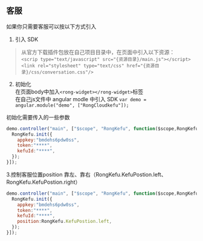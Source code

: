 ## 客服
  如果你只需要客服可以按以下方式引入

1. 引入 SDK
> 从官方下载插件包放在自己项目目录中，在页面中引入以下资源：  
`<scrip type="text/javascript" src="{资源目录}/main.js"></script>`  
  `<link rel="stylesheet" type="text/css" href="{资源目录}/css/conversation.css"/>`  

2. 初始化  
在页面body中加入`<rong-widget></rong-widget>`标签  
在自己js文件中 angular modle 中引入 SDK `var demo = angular.module("demo", ["RongCloudkefu"]);`

初始化需要传入的一些参数
```javascript
demo.controller("main", ["$scope", "RongKefu", function($scope,RongKefu) {
  RongKefu.init({
    appkey:"bmdehs6pdw0ss",
    token:"****",
    kefuId:"****",
  });
}]);
```

3.控制客服位置position 靠左、靠右（RongKefu.KefuPostion.left、RongKefu.KefuPostion.right）
```javascript
demo.controller("main", ["$scope", "RongKefu", function($scope,RongKefu) {
  RongKefu.init({
    appkey:"bmdehs6pdw0ss",
    token:"****",
    kefuId:"****",
    position:RongKefu.KefuPostion.left,
  });
}]);
```
